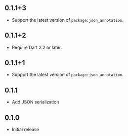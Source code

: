 ## 0.1.1+3

- Support the latest version of `package:json_annotation`.

## 0.1.1+2

- Require Dart 2.2 or later.

## 0.1.1+1

- Support the latest version of `package:json_annotation`.

## 0.1.1

- Add JSON serialization

## 0.1.0

- Initial release
